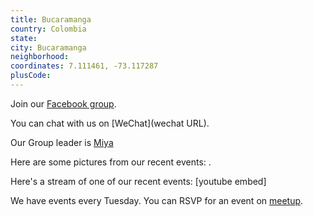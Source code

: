 ```yaml
---
title: Bucaramanga
country: Colombia
state: 
city: Bucaramanga
neighborhood: 
coordinates: 7.111461, -73.117287
plusCode:
---
```

Join our [Facebook group](https://www.facebook.com/groups/free.code.camp.bucaramanga).

You can chat with us on [WeChat](wechat URL).

Our Group leader is [Miya](freecodecamp.org/miya)

Here are some pictures from our recent events:
![]().

Here's a stream of one of our recent events:
[youtube embed]

We have events every Tuesday. You can RSVP for an event on [meetup](meetupurl).
